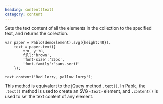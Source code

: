 ```yaml
--- 
heading: content(text)
category: content
---
```


Sets the text content of all the elements in the collection to the specified text, and returns the collection.

    var paper = Pablo(demoElement).svg({height:40}),
        text = paper.text({
            x:0, y:30,
            fill:'brown',
            'font-size':'20px',
            'font-family':'sans-serif'
        });

    text.content('Red lorry, yellow lorry');

This method is equivalent to the jQuery method `.text()`. In Pablo, the `.text()` method is used to create an SVG `<text>` element, and `.content()` is used to set the text content of any element.